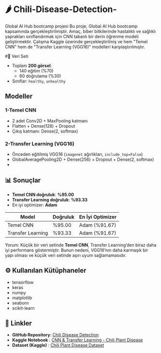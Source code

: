 # 🌶️ Chili-Disease-Detection-
Global AI Hub bootcamp projesi
Bu proje, Global AI Hub bootcamp kapsamında gerçekleştirilmiştir. Amaç, biber bitkilerinde hastalıklı ve sağlıklı yaprakları sınıflandırmak için CNN tabanlı bir derin öğrenme modeli geliştirmektir.
Çalışma Kaggle üzerinde gerçekleştirilmiş ve hem "Temel CNN" hem de "Transfer Learning (VGG16)" modelleri karşılaştırılmıştır.

#📂 Veri Seti
- Toplam **200 görsel**:  
  - 140 eğitim (%70)  
  - 60 doğrulama (%30)  
- Sınıflar: `healthy`, `unhealthy`

##  Modeller
### 1️-Temel CNN
- 2 adet Conv2D + MaxPooling katmanı  
- Flatten + Dense(128) + Dropout  
- Çıkış katmanı: Dense(2, softmax)

### 2️-Transfer Learning (VGG16)
- Önceden eğitilmiş VGG16 (`imagenet` ağırlıkları, `include_top=False`)  
- GlobalAveragePooling2D + Dense(256) + Dropout + Dense(2, softmax)
- 
## 📊 Sonuçlar
- **Temel CNN doğruluk**: **%95.00**  
- **Transfer Learning doğruluk**: **%93.33**  
- En iyi optimizer: **Adam**

| Model              | Doğruluk | En İyi Optimizer |
|--------------------|----------|------------------|
| Temel CNN          | %95.00   | Adam (%91.67)    |
| Transfer Learning  | %93.33   | Adam (%91.67)    |

Yorum: Küçük bir veri setinde **Temel CNN**, Transfer Learning’den biraz daha iyi performans göstermiştir. Bunun nedeni, VGG16’nın daha karmaşık bir yapı olması ve küçük veri setinde aşırı uyum sağlamamasıdır.

## ⚙️ Kullanılan Kütüphaneler
- tensorflow
- keras
- numpy
- matplotlib
- seaborn
- scikit-learn

## 🔗 Linkler
-  **GitHub Repository**: [Chili Disease Detection](https://github.com/iremsertt/Chili-Disease-Detection-) 
-  **Kaggle Notebook**  : [CNN & Transfer Learning - Chili Plant Disease](https://www.kaggle.com/code/remsert/cnn-transfer-learning-chili-plant#Transfer-Learning)
-  **Dataset (Kaggle)** : [Chili Plant Disease Dataset](https://www.kaggle.com/code/aiwithcagri/cnn-network-chili-plant)  



 



